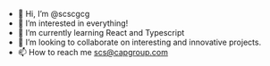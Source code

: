 - 👋 Hi, I’m @scscgcg
- 👀 I’m interested in everything!
- 🌱 I’m currently learning React and Typescript
- 💞️ I’m looking to collaborate on interesting and innovative projects.
- 📫 How to reach me scs@capgroup.com

<!---
scscgcg/scscgcg is a ✨ special ✨ repository because its `README.md` (this file) appears on your GitHub profile.
You can click the Preview link to take a look at your changes.
--->
